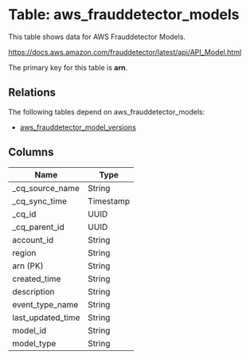 # Table: aws_frauddetector_models

This table shows data for AWS Frauddetector Models.

https://docs.aws.amazon.com/frauddetector/latest/api/API_Model.html

The primary key for this table is **arn**.

## Relations

The following tables depend on aws_frauddetector_models:
  - [aws_frauddetector_model_versions](aws_frauddetector_model_versions)

## Columns

| Name          | Type          |
| ------------- | ------------- |
|_cq_source_name|String|
|_cq_sync_time|Timestamp|
|_cq_id|UUID|
|_cq_parent_id|UUID|
|account_id|String|
|region|String|
|arn (PK)|String|
|created_time|String|
|description|String|
|event_type_name|String|
|last_updated_time|String|
|model_id|String|
|model_type|String|
